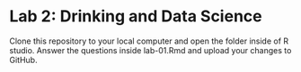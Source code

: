 # Lab 2: Drinking and Data Science

Clone this repository to your local computer and open the folder inside of R studio. Answer the questions inside lab-01.Rmd and upload your changes to GitHub.
